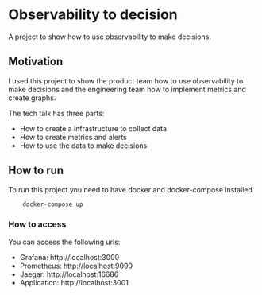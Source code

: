 # Observability to decision

A project to show how to use observability to make decisions.

## Motivation

I used this project to show the product team how to use observability to make decisions
and the engineering team how to implement metrics and create graphs.

The tech talk has three parts:
 - How to create a infrastructure to collect data
 - How to create metrics and alerts
 - How to use the data to make decisions


## How to run

  To run this project you need to have docker and docker-compose installed.

```bash
    docker-compose up
```

### How to access

You can access the following urls:
- Grafana: http://localhost:3000
- Prometheus: http://localhost:9090
- Jaegar: http://localhost:16686
- Application: http://localhost:3001
